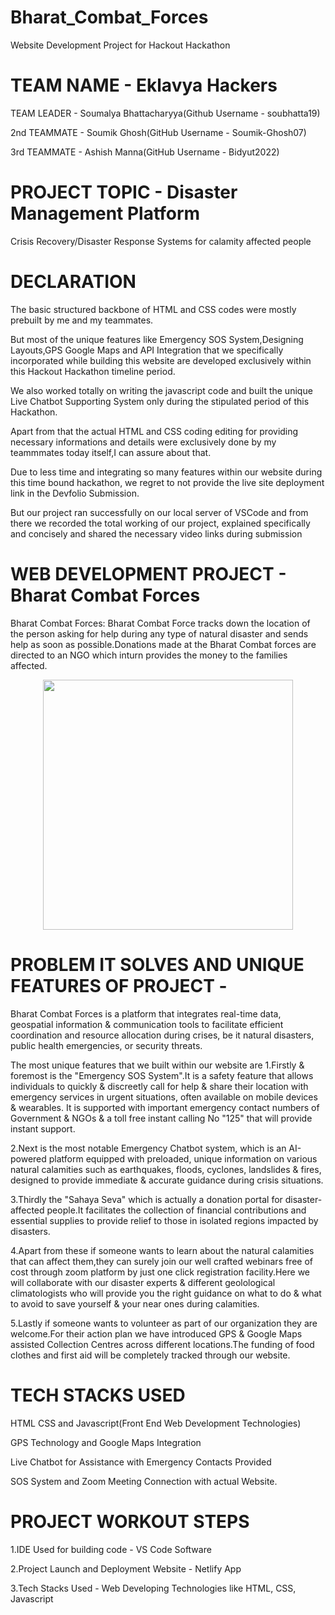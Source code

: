 # Bharat_Combat_Forces

Website Development Project for Hackout Hackathon
 
# TEAM NAME - Eklavya Hackers

TEAM LEADER - Soumalya Bhattacharyya(Github Username - soubhatta19)

2nd TEAMMATE - Soumik Ghosh(GitHub Username - Soumik-Ghosh07)

3rd TEAMMATE - Ashish Manna(GitHub Username - Bidyut2022)

# PROJECT TOPIC - Disaster Management Platform

Crisis Recovery/Disaster Response Systems for calamity affected people

# DECLARATION 

The basic structured backbone of HTML and CSS codes were mostly prebuilt by me and my teammates.

But most of the unique features like Emergency SOS System,Designing Layouts,GPS Google Maps and API Integration that we specifically incorporated while building this website are developed exclusively within this Hackout Hackathon timeline period.

We also worked totally on writing the javascript code and built the unique Live Chatbot Supporting System only during the stipulated period of this Hackathon.

Apart from that the actual HTML and CSS coding editing for providing necessary informations and details were exclusively done by my teammmates today itself,I can assure about that.

Due to less time and integrating so many features within our website during this time bound hackathon, we regret to not provide the live site deployment link in the Devfolio Submission.

But our project ran successfully on our local server of VSCode  and from there we recorded the total working of our project, explained specifically and concisely and shared the necessary video links during submission

# WEB DEVELOPMENT PROJECT - Bharat Combat Forces

Bharat Combat Forces: Bharat Combat Force tracks down the location of the person asking for help during any type of natural disaster and sends help as soon as possible.Donations made at the Bharat Combat forces are directed to an NGO which inturn provides the money to the families affected.

<p align="center">
  <img width="400" height="400" src="https://github.com/soucharya19/Bharat_Combat_Forces/assets/145778953/bb43f3c7-c08e-4bcf-aa49-97fc71b24c74">
</p>

# PROBLEM IT SOLVES AND UNIQUE FEATURES OF PROJECT -

Bharat Combat Forces is a platform that integrates real-time data, geospatial information & communication tools to facilitate efficient coordination and resource allocation during crises, be it natural disasters, public health emergencies, or security threats.

The most unique features that we built within our website are
1.Firstly & foremost is the "Emergency SOS System".It is a safety feature that allows individuals to quickly & discreetly call for help & share their location with emergency services in urgent situations, often available on mobile devices & wearables.
It is supported with important emergency contact numbers of Government & NGOs & a toll free instant calling No "125" that will provide instant support.

2.Next is the most notable Emergency Chatbot system, which is an AI-powered platform equipped with preloaded, unique information on various natural calamities such as earthquakes, floods, cyclones, landslides & fires, designed to provide immediate & accurate guidance during crisis situations.

3.Thirdly the "Sahaya Seva" which is actually a donation portal for disaster-affected people.It facilitates the collection of financial contributions and essential supplies to provide relief to those in isolated regions impacted by disasters.

4.Apart from these if someone wants to learn about the natural calamities that can affect them,they can surely join our well crafted webinars free of cost through zoom platform by just one click registration facility.Here we will collaborate with our disaster experts & different geolological climatologists who will provide you the right guidance on what to do & what to avoid to save yourself & your near ones during calamities.

5.Lastly if someone wants to volunteer as part of our organization they are welcome.For their action plan we have introduced GPS & Google Maps assisted Collection Centres across different locations.The funding of food clothes and first aid will be completely tracked through our website.

# TECH STACKS USED

HTML CSS and Javascript(Front End Web Development Technologies)

GPS Technology and Google Maps Integration

Live Chatbot for Assistance with Emergency Contacts Provided 

SOS System and Zoom Meeting Connection with actual Website.

# PROJECT WORKOUT STEPS

1.IDE Used for building code - VS Code Software

2.Project Launch and Deployment Website - Netlify App

3.Tech Stacks Used - Web Developing Technologies like HTML, CSS, Javascript

